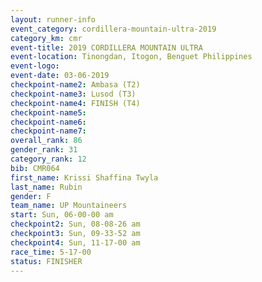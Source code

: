```yaml
---
layout: runner-info 
event_category: cordillera-mountain-ultra-2019 
category_km: cmr 
event-title: 2019 CORDILLERA MOUNTAIN ULTRA 
event-location: Tinongdan, Itogon, Benguet Philippines 
event-logo: 
event-date: 03-06-2019 
checkpoint-name2: Ambasa (T2) 
checkpoint-name3: Lusod (T3) 
checkpoint-name4: FINISH (T4) 
checkpoint-name5: 
checkpoint-name6: 
checkpoint-name7: 
overall_rank: 86
gender_rank: 31
category_rank: 12
bib: CMR064
first_name: Krissi Shaffina Twyla
last_name: Rubin
gender: F
team_name: UP Mountaineers
start: Sun, 06-00-00 am
checkpoint2: Sun, 08-08-26 am
checkpoint3: Sun, 09-33-52 am
checkpoint4: Sun, 11-17-00 am
race_time: 5-17-00
status: FINISHER
---
```

